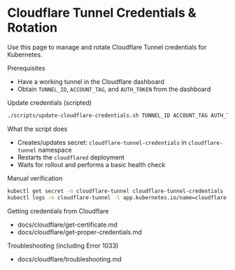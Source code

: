 # Cloudflare Tunnel Credentials & Rotation

Use this page to manage and rotate Cloudflare Tunnel credentials for Kubernetes.

Prerequisites
- Have a working tunnel in the Cloudflare dashboard
- Obtain `TUNNEL_ID`, `ACCOUNT_TAG`, and `AUTH_TOKEN` from the dashboard

Update credentials (scripted)
```bash
./scripts/update-cloudflare-credentials.sh TUNNEL_ID ACCOUNT_TAG AUTH_TOKEN
```

What the script does
- Creates/updates secret: `cloudflare-tunnel-credentials` in `cloudflare-tunnel` namespace
- Restarts the `cloudflared` deployment
- Waits for rollout and performs a basic health check

Manual verification
```bash
kubectl get secret -n cloudflare-tunnel cloudflare-tunnel-credentials -o jsonpath='{.data.credentials\.json}' | base64 -d | jq .
kubectl logs -n cloudflare-tunnel -l app.kubernetes.io/name=cloudflare-tunnel --tail=100 | grep -i "registered\|connected\|error"
```

Getting credentials from Cloudflare
- docs/cloudflare/get-certificate.md
- docs/cloudflare/get-proper-credentials.md

Troubleshooting (including Error 1033)
- docs/cloudflare/troubleshooting.md
